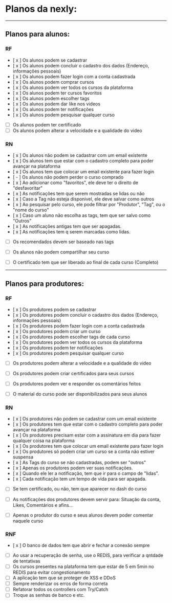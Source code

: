 # Planos da nexly:

***
## Planos para alunos:

### RF 
- [ x ] Os alunos podem se cadastrar 
- [ x ] Os alunos podem concluir o cadastro dos dados (Endereço, informações pessoais)
- [ x ] Os alunos podem fazer login com a conta cadastrada 
- [ x ] Os alunos podem comprar cursos
- [ x ] Os alunos podem ver todos os cursos da plataforma
- [ x ] Os alunos podem ter cursos favoritos
- [ x ] Os alunos podem escolher tags 
- [ x ] Os alunos podem dar like nos videos
- [ x ] Os alunos podem ter notificações 
- [ x ] Os alunos podem pesquisar qualquer curso 

- [ ] Os alunos podem ter certificado
- [ ] Os alunos podem alterar a velocidade e a qualidade do video

### RN
- [ x ] Os alunos não podem se cadastrar com um email existente
- [ x ] Os alunos tem que estar com o cadastro completo para poder avançar na plataforma
- [ x ] Os alunos tem que colocar um email existente para fazer login
- [ - ] Os alunos não podem perder o curso comprado 
- [ x ] Ao adicionar como "favoritos", ele deve ter o direito de "desfavoritar"
- [ x ] As notificações tem que serem mostradas se lidas ou não
- [ x ] Caso a Tag não esteja disponivel, ele deve salvar como outros
- [ x ] Ao pesquisar pelo curso, ele pode filtrar por "Produtor", "Tag", ou o "nome do curso"
- [ x ] Caso um aluno não escolha as tags, tem que ser salvo como "Outros"
- [ x ] As notificações antigas tem que ser apagadas.
- [ x ] As notificações tem q serem marcadas como lidas.

- [ ] Os recomendados devem ser baseado nas tags

- [ ] Os alunos não podem compartilhar seu curso
- [ ] O certificado tem que ser liberado ao final de cada curso (Completo)

***
## Planos para produtores:

### RF 
- [ x ] Os produtores podem se cadastrar 
- [ x ] Os produtores podem concluir o cadastro dos dados (Endereço, informações pessoais)
- [ x ] Os produtores podem fazer login com a conta cadastrada 
- [ x ] Os produtores podem criar um curso
- [ x ] Os produtores podem escolher tags de cada curso
- [ x ] Os produtores podem ver todos os cursos da plataforma
- [ x ] Os produtores podem ter notificações
- [ x ] Os produtores podem pesquisar qualquer curso

- [ ] Os produtores podem alterar a velocidade e a qualidade do video

- [ ] Os produtores podem criar certificados para seus cursos
- [ ] Os produtores podem ver e responder os comentários feitos
- [ ] O material do curso pode ser disponibilizados para seus alunos 

### RN
- [ x ] Os produtores não podem se cadastrar com um email existente
- [ x ] Os produtores tem que estar com o cadastro completo para poder avançar na plataforma
- [ x ] Os produtores precisam estar com a assinatura em dia para fazer qualquer coisa na plataforma
- [ x ] Os produtores tem que colocar um email existente para fazer login
- [ x ] Os produtores só podem criar um curso se a conta não estiver suspensa
- [ x ] As Tags do curso se não cadastradas, podem ser "outros"
- [ x ] Apenas os produtores podem ver suas notificações.
- [ x ] Quando ele ler a notificação, tem que ir para o campo de "lidas".
- [ x ] Cada notificação tem um tempo de vida para ser apagada.

- [ ] Se tem certificado, ou não, tem que aparecer no dash do curso
- [ ] As notificações dos produtores devem servir para: Situação da conta, Likes, Comentários e afins...
- [ ] Apenas o produtor do curso e seus alunos devem poder comentar naquele curso 


### RNF
- [ x ] O banco de dados tem que abrir e fechar a conexão sempre
- [ ] Ao usar a recuperação de senha, use o REDIS, para verificar a qntdade de tentativas
- [ ] Os cursos presentes na plataforma tem que estar de 5 em 5min no REDIS para evitar congestionamento 
- [ ] A aplicação tem que se proteger de XSS e DDoS
- [ ] Sempre renderizar os erros de forma correta 
- [ ] Refatorar todos os controllers com Try/Catch
- [ ] Troque as senhas de banco e etc.
